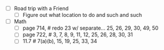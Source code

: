 - [ ] Road trip with a Friend
	- [ ] Figure out what location to do and such and such
- [ ] Math
	- [ ] page 714, # redo 23 w/ separate... 25, 26, 29, 30, 49, 50
	- [ ] page 722, # 3, 7, 8, 9, 11, 12, 25, 26, 28, 30, 31 
	- [ ] 11.7 # 7(a)(b), 15, 19, 25, 33, 34
